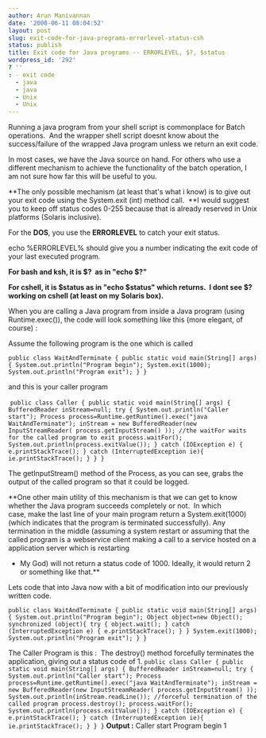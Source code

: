 ```yaml
---
author: Arun Manivannan
date: '2008-06-11 08:04:52'
layout: post
slug: exit-code-for-java-programs-errorlevel-status-csh
status: publish
title: Exit code for Java programs -- ERRORLEVEL, $?, $status
wordpress_id: '292'
? ''
: - exit code
  - java
  - java
  - Unix
  - Unix
---
```


Running a java program from your shell script is commonplace for Batch
operations.  And the wrapper shell script doesnt know about the
success/failure of the wrapped Java program unless we return an exit code.

In most cases, we have the Java source on hand. For others who use a different
mechanism to achieve the functionality of the batch operation, I am not sure
how far this will be useful to you.

**The only possible mechanism (at least that's what i know) is to give out
your exit code using the System.exit (int) method call.  **I would suggest you
to keep off status codes 0-255 because that is already reserved in Unix
platforms (Solaris inclusive).

For the **DOS**, you use the **ERRORLEVEL** to catch your exit status.

echo %ERRORLEVEL% should give you a number indicating the exit code of your
last executed program.

**For bash and ksh, it is $?  as in "echo $?"**

**For cshell, it is $status as in "echo $status" which returns.  I dont see $?
working on cshell (at least on my Solaris box).**

When you are calling a Java program from inside a Java program (using
Runtime.exec()), the code will look something like this (more elegant, of
course) :

Assume the following program is the one which is called

`public class WaitAndTerminate { public static void main(String[] args) {
System.out.println("Program begin"); System.exit(1000);
System.out.println("Program exit"); } } `

and this is your caller program

 ` public class Caller { public static void main(String[] args) {
BufferedReader inStream=null; try { System.out.println("Caller start");
Process process=Runtime.getRuntime().exec("java WaitAndTerminate"); inStream =
new BufferedReader(new InputStreamReader( process.getInputStream() )); //the
waitFor waits for the called program to exit process.waitFor();
System.out.println(process.exitValue()); } catch (IOException e) {
e.printStackTrace(); } catch (InterruptedException ie){ ie.printStackTrace();
} } } `

The getInputStream() method of the Process, as you can see, grabs the output
of the called program so that it could be logged.

**One other main utility of this mechanism is that we can get to know whether
the Java program succeeds completely or not.  In which case, make the last
line of your main program return a System.exit(1000) (which indicates that the
program is terminated successfully). Any termination in the middle (assuming a
system restart or assuming that the called program is a webservice client
making a call to a service hosted on a application server which is restarting
- My God) will not return a status code of 1000. Ideally, it would return 2 or
something like that.**

Lets code that into Java now with a bit of modification into our previously
written code.

` public class WaitAndTerminate { public static void main(String[] args) {
System.out.println("Program begin"); Object object=new Object(); synchronized
(object){ try { object.wait(); } catch (InterruptedException e) {
e.printStackTrace(); } } System.exit(1000); System.out.println("Program
exit"); } } `

The Caller Program is this :  The destroy() method forcefully terminates the
application, giving out a status code of 1. ` public class Caller { public
static void main(String[] args) { BufferedReader inStream=null; try {
System.out.println("Caller start"); Process
process=Runtime.getRuntime().exec("java WaitAndTerminate"); inStream = new
BufferedReader(new InputStreamReader( process.getInputStream() ));
System.out.println(inStream.readLine()); //forceful termination of the called
program process.destroy(); process.waitFor();
System.out.println(process.exitValue()); } catch (IOException e) {
e.printStackTrace(); } catch (InterruptedException ie){ ie.printStackTrace();
} } } ` **Output :** Caller start Program begin 1

